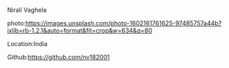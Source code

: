 Nirali Vaghela

photo:https://images.unsplash.com/photo-1602161761625-97485757a44b?ixlib=rb-1.2.1&auto=format&fit=crop&w=634&q=80

Location:India

Github:https://github.com/nv182001
